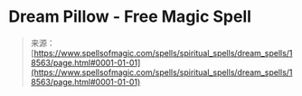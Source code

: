 <!--yml
category: 未分类
date: 2024-06-12 19:00:11
-->

# Dream Pillow - Free Magic Spell

> 来源：[https://www.spellsofmagic.com/spells/spiritual_spells/dream_spells/18563/page.html#0001-01-01](https://www.spellsofmagic.com/spells/spiritual_spells/dream_spells/18563/page.html#0001-01-01)